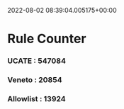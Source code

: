 2022-08-02 08:39:04.005175+00:00
# Rule Counter 
 ### UCATE : 547084

 ### Veneto : 20854

 ### Allowlist : 13924